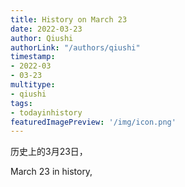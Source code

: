 ```yaml
---
title: History on March 23
date: 2022-03-23
author: Qiushi 
authorLink: "/authors/qiushi"
timestamp: 
- 2022-03
- 03-23
multitype: 
- qiushi
tags: 
- todayinhistory
featuredImagePreview: '/img/icon.png'
---
```









历史上的3月23日，

March 23 in history, 

<!--more-->

